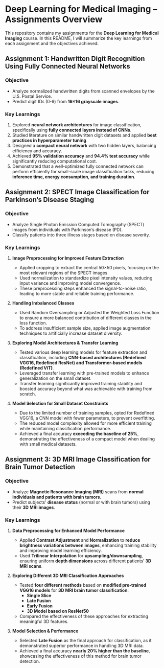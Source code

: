# Deep Learning for Medical Imaging – Assignments Overview

This repository contains my assignments for the **Deep Learning for Medical Imaging** course. 
In this README, I will summarize the key learnings from each assignment and the objectives achieved.

## Assignment 1: Handwritten Digit Recognition Using Fully Connected Neural Networks

### **Objective**
- Analyze normalized handwritten digits from scanned envelopes by the U.S. Postal Service.
- Predict digit IDs (0-9) from **16×16 grayscale images**.

### **Key Learnings**
1. Explored **neural network architectures** for image classification, specifically using **fully connected layers instead of CNNs**.
2. Studied literature on similar handwritten digit datasets and applied **best practices in hyperparameter tuning**.
3. Designed a **compact neural network** with two hidden layers, balancing efficiency and accuracy.
4. Achieved **95% validation accuracy** and **94.4% test accuracy** while significantly reducing computational cost.
5. Demonstrated that a well-optimized fully connected network can perform efficiently for small-scale image classification tasks, reducing **inference time, energy consumption, and training duration**.

## Assignment 2: SPECT Image Classification for Parkinson’s Disease Staging

### **Objective**
- Analyze Single Photon Emission Computed Tomography (SPECT) images from individuals with Parkinson’s disease (PD).
- Classify patients into three illness stages based on disease severity.

### **Key Learnings**
1. **Image Preprocessing for Improved Feature Extraction**
   - Applied cropping to extract the central 50×50 pixels, focusing on the most relevant regions of the SPECT images.
   - Used normalization to standardize pixel intensity values, reducing input variance and improving model convergence.
   - These preprocessing steps enhanced the signal-to-noise ratio, leading to more stable and reliable training performance.
  
2. **Handling Imbalanced Classes**
   - Used Random Oversampling or Adjusted the Weighted Loss Function to ensure a more balanced contribution of different classes in the loss function.
   - To address insufficient sample size, applied image augmentation techniques to artificially increase dataset diversity.

3. **Exploring Model Architectures & Transfer Learning**
   - Tested various deep learning models for feature extraction and classification, including **CNN-based architectures (Redefined VGG16, Redefined ResNet) and Transformer-based models (Redefined ViT)**.
   - Leveraged transfer learning with pre-trained models to enhance generalization on the small dataset.
   - Transfer learning significantly improved training stability and boosted accuracy beyond what was achievable with training from scratch.

4. **Model Selection for Small Dataset Constraints**
   - Due to the limited number of training samples, opted for Redefined VGG16, a CNN model with fewer parameters, to prevent overfitting.
   - The reduced model complexity allowed for more efficient training while maintaining classification performance.
   - Achieved a final accuracy **exceeding the baseline of 25%**, demonstrating the effectiveness of a compact model when dealing with small medical datasets.



## Assignment 3: 3D MRI Image Classification for Brain Tumor Detection

### **Objective**
- Analyze **Magnetic Resonance Imaging (MRI)** scans from **normal individuals and patients with brain tumors**.
- Predict subjects' **disease status** (normal or with brain tumors) using their **3D MRI images**.

### **Key Learnings**
1. **Data Preprocessing for Enhanced Model Performance**
   - Applied **Contrast Adjustment** and **Normalization** to **reduce brightness variations between images**, enhancing training stability and improving model learning efficiency.
   - Used **Trilinear Interpolation** for **upsampling/downsampling**, ensuring uniform **depth dimensions** across different patients’ **3D MRI scans**.

2. **Exploring Different 3D MRI Classification Approaches**
   - Tested **four different methods** based on **modified pre-trained VGG16 models** for **3D MRI brain tumor classification**:
     - **Single Slice**
     - **Late Fusion**
     - **Early Fusion**
     - **3D Model based on ResNet50**
   - Compared the effectiveness of these approaches for extracting meaningful 3D features.

3. **Model Selection & Performance**
   - Selected **Late Fusion** as the final approach for classification, as it demonstrated superior performance in handling 3D MRI data.
   - Achieved a final accuracy **nearly 20% higher than the baseline**, showcasing the effectiveness of this method for brain tumor detection.
